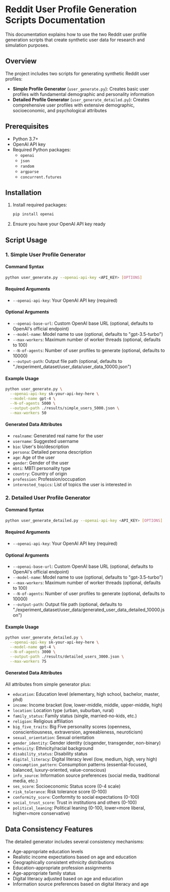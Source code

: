 # Reddit User Profile Generation Scripts Documentation

This documentation explains how to use the two Reddit user profile generation scripts that create synthetic user data for research and simulation purposes.

## Overview

The project includes two scripts for generating synthetic Reddit user profiles:

- **Simple Profile Generator** (`user_generate.py`): Creates basic user profiles with fundamental demographic and personality information
- **Detailed Profile Generator** (`user_generate_detailed.py`): Creates comprehensive user profiles with extensive demographic, socioeconomic, and psychological attributes

## Prerequisites

- Python 3.7+
- OpenAI API key
- Required Python packages:
  - `openai`
  - `json`
  - `random`
  - `argparse`
  - `concurrent.futures`

## Installation

1. Install required packages:
   ```bash
   pip install openai
   ```

2. Ensure you have your OpenAI API key ready

## Script Usage

### 1. Simple User Profile Generator

#### Command Syntax
```bash
python user_generate.py --openai-api-key <API_KEY> [OPTIONS]
```

#### Required Arguments
- `--openai-api-key`: Your OpenAI API key (required)

#### Optional Arguments
- `--openai-base-url`: Custom OpenAI base URL (optional, defaults to OpenAI's official endpoint)
- `--model-name`: Model name to use (optional, defaults to "gpt-3.5-turbo")
- `--max-workers`: Maximum number of worker threads (optional, defaults to 100)
- `--N-of-agents`: Number of user profiles to generate (optional, defaults to 10000)
- `--output-path`: Output file path (optional, defaults to "./experiment_dataset/user_data/user_data_10000.json")

#### Example Usage
```bash
python user_generate.py \
  --openai-api-key sk-your-api-key-here \
  --model-name gpt-4 \
  --N-of-agents 5000 \
  --output-path ./results/simple_users_5000.json \
  --max-workers 50
```

#### Generated Data Attributes
- `realname`: Generated real name for the user
- `username`: Suggested username
- `bio`: User's bio/description
- `persona`: Detailed persona description
- `age`: Age of the user
- `gender`: Gender of the user
- `mbti`: MBTI personality type
- `country`: Country of origin
- `profession`: Profession/occupation
- `interested_topics`: List of topics the user is interested in

### 2. Detailed User Profile Generator

#### Command Syntax
```bash
python user_generate_detailed.py --openai-api-key <API_KEY> [OPTIONS]
```

#### Required Arguments
- `--openai-api-key`: Your OpenAI API key (required)

#### Optional Arguments
- `--openai-base-url`: Custom OpenAI base URL (optional, defaults to OpenAI's official endpoint)
- `--model-name`: Model name to use (optional, defaults to "gpt-3.5-turbo")
- `--max-workers`: Maximum number of worker threads (optional, defaults to 100)
- `--N-of-agents`: Number of user profiles to generate (optional, defaults to 10000)
- `--output-path`: Output file path (optional, defaults to "./experiment_dataset/user_data/generated_user_data_detailed_10000.json")

#### Example Usage
```bash
python user_generate_detailed.py \
  --openai-api-key sk-your-api-key-here \
  --model-name gpt-4 \
  --N-of-agents 3000 \
  --output-path ./results/detailed_users_3000.json \
  --max-workers 75
```

#### Generated Data Attributes
All attributes from simple generator plus:
- `education`: Education level (elementary, high school, bachelor, master, phd)
- `income`: Income bracket (low, lower-middle, middle, upper-middle, high)
- `location`: Location type (urban, suburban, rural)
- `family_status`: Family status (single, married-no-kids, etc.)
- `religion`: Religious affiliation
- `big_five_traits`: Big Five personality scores (openness, conscientiousness, extraversion, agreeableness, neuroticism)
- `sexual_orientation`: Sexual orientation
- `gender_identity`: Gender identity (cisgender, transgender, non-binary)
- `ethnicity`: Ethnicity/racial background
- `disability_status`: Disability status
- `digital_literacy`: Digital literacy level (low, medium, high, very high)
- `consumption_pattern`: Consumption patterns (essential-focused, balanced, luxury-oriented, value-conscious)
- `info_source`: Information source preferences (social media, traditional media, etc.)
- `ses_score`: Socioeconomic Status score (0-4 scale)
- `risk_tolerance`: Risk tolerance score (0-100)
- `conformity_score`: Conformity to social expectations (0-100)
- `social_trust_score`: Trust in institutions and others (0-100)
- `political_leaning`: Political leaning (0-100, lower=more liberal, higher=more conservative)

## Data Consistency Features

The detailed generator includes several consistency mechanisms:
- Age-appropriate education levels
- Realistic income expectations based on age and education
- Geographically consistent ethnicity distributions
- Education-appropriate profession assignments
- Age-appropriate family status
- Digital literacy adjusted based on age and education
- Information source preferences based on digital literacy and age
